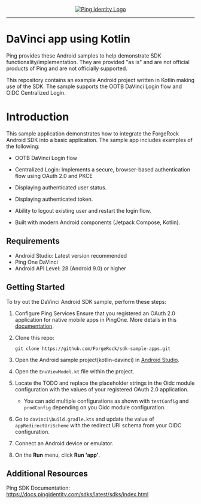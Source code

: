 <p align="center">
  <a href="https://github.com/ForgeRock/sdk-sample-apps">
    <img src="https://www.pingidentity.com/content/dam/picr/nav/Ping-Logo-2.svg" alt="Ping Identity Logo">
  </a>
  <hr/>
</p>

# DaVinci app using Kotlin

Ping provides these Android samples to help demonstrate SDK functionality/implementation. They are provided "as is" and are not official products of Ping and are not officially supported.

This repository contains an example Android project written in Kotlin making use of the SDK. The sample supports the OOTB DaVinci Login flow and OIDC Centralized Login.

# Introduction

This sample application demonstrates how to integrate the ForgeRock Android SDK into a basic application. The sample app includes examples of the following:

- OOTB DaVinci Login flow

- Centralized Login: Implements a secure, browser-based authentication flow using OAuth 2.0 and PKCE

- Displaying authenticated user status.

- Displaying authenticated token.

- Ability to logout existing user and restart the login flow.

- Built with modern Android components (Jetpack Compose, Kotlin).

## Requirements

- Android Studio: Latest version recommended
- Ping One DaVinci
- Android API Level: 28 (Android 9.0) or higher

## Getting Started

To try out the DaVinci Android SDK sample, perform these steps:
1. Configure Ping Services
   Ensure that you registered an OAuth 2.0 application for native mobile apps in PingOne. More details in this [documentation](https://backstage.forgerock.com/docs/sdks/latest/sdks/serverconfiguration/pingone/create-oauth2-client.html).

2. Clone this repo:

    ```
    git clone https://github.com/ForgeRock/sdk-sample-apps.git
    ```
3. Open the Android sample project(kotlin-davinci) in [Android Studio](https://developer.android.com/studio).
4. Open the `EnvViewModel.kt` file within the project.
5. Locate the TODO and replace the placeholder strings in the Oidc module configuration with the values of your registered OAuth 2.0 application.
   - You can add multiple configurations as shown with `testConfig` and `prodConfig` depending on you Oidc module configuration.
6. Go to `davinci\build.gradle.kts` and update the value of `appRedirectUriScheme` with the redirect URI schema from your OIDC configuration.
7. Connect an Android device or emulator.
8. On the **Run** menu, click **Run 'app'**.

## Additional Resources
Ping SDK Documentation: https://docs.pingidentity.com/sdks/latest/sdks/index.html
